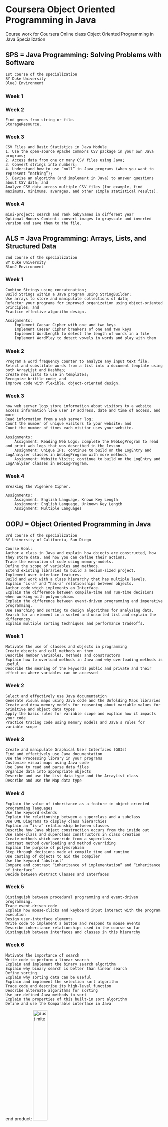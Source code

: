 # Coursera Object Oriented Programming in Java
Course work for Coursera Online class Object Oriented Programming in Java Specialization

## SPS = Java Programming: Solving Problems with Software
	1st course of the specialization
	BY Duke University
	BlueJ Environment

### **Week 1** 
### **Week 2**
	Find genes from string or file.
	StorageResource.
### **Week 3**
	CSV Files and Basic Statistics in Java Module
	1. Use the open-source Apache Commons CSV package in your own Java programs;
	2. Access data from one or many CSV files using Java;
	3. Convert strings into numbers;
	4. Understand how to use “null” in Java programs (when you want to represent “nothing”);
	5. Devise an algorithm (and implement in Java) to answer questions about CSV data; and
	Analyze CSV data across multiple CSV files (for example, find maximums, minimums, averages, and other simple statistical results).
### **Week 4**
	mini-project: search and rank babynames in different year
	Optional Honors Content: convert images to grayscale and inverted version and save them to the file.

## ALS = Java Programming: Arrays, Lists, and Structured Data
	2nd course of the specialization
	BY Duke University
	BlueJ Environment

### **Week 1**
	Combine Strings using concatenation;
	Build Strings within a Java program using StringBuilder;
	Use arrays to store and manipulate collections of data;
	Refactor your programs for improved organization using object-oriented principles; and
	Practice effective algorithm design.

	Assignments:
		Implement Caesar Cipher with one and two keys 
		Implement Caesar Ciphar breakers of one and two keys
		Implement WordLength to detect the length of words in a file
		Implement WordPlay to detect vowels in words and play with them

### **Week 2**
	Program a word frequency counter to analyze any input text file;
	Select and substitute words from a list into a document template using both ArrayList and HashMap;
	Create new lists to use in templates;
	Recognize brittle code; and
	Improve code with flexible, object-oriented design.

### **Week 3**
	how web server logs store information about visitors to a website
	access information like user IP address, date and time of access, and more
	Read information from a web server log;
	Count the number of unique visitors to your website; and
	Count the number of times each visitor uses your website.

	Assignments:
		Assignment: Reading Web Logs; complete the WebLogProgram to read and print web logs that was described in the lesson
		Assignment: Unique IPs; continue to build on the LogEntry and LogAnalyzer classes in WebLogProgram with more methods
		Assignment: Website Visits; continue to build on the LogEntry and LogAnalyzer classes in WebLogProgram.

### **Week 4**
	Breaking the Vigenère Cipher.

	Assignments:
		Assignment: English Language, Known Key Length
		Assignment: English Language, Unknown Key Length
		Assignment: Multiple Languages

## OOPJ = Object Oriented Programming in Java
	3rd course of the specialization
	BY University of California, San Diego
	
	Course Goal:
	Author a class in Java and explain how objects are constructed, how they store data, and how you can define their actions.
	Trace the execution of code using memory-models.
	Define the scope of variables and methods.
	Extend existing libraries to build a medium-sized project.
	Implement user interface features.
	Build and work with a class hierarchy that has multiple levels.
	Explain “is-a” and “has-a” relationships between objects.
	Author code which implements an Interface.
	Explain the difference between compile-time and run-time decisions when working with polymorphism.
	Explain the difference between event-driven programming and imperative programming.
	Use searching and sorting to design algorithms for analyzing data.
	Search for an element in a sorted and unsorted list and explain the differences.
	Explain multiple sorting techniques and performance tradeoffs.

### **Week 1**
	Motivate the use of classes and objects in programming
	Create objects and call methods on them
	Describe member variables, methods and constructors
	Explain how to overload methods in Java and why overloading methods is useful
	Describe the meaning of the keywords public and private and their effect on where variables can be accessed

### **Week 2**
	Select and effectively use Java documentation
	Generate visual maps using Java code and the Unfolding Maps libraries
	Create and draw memory models for reasoning about variable values for primitive and object data types
	Apply the basic rules for variable scope and explain how it impacts your code
	Practice tracing code using memory models and Java's rules for variable scope

### **Week 3**
	Create and manipulate Graphical User Interfaces (GUIs)
	Find and effectively use Java documentation
	Use the Processing library in your programs
	Customize visual maps using Java code
	Use Java to read and parse data files
	Organize data into appropriate objects
	Describe and use the List data type and the ArrayList class
	Describe and use the Map data type

### **Week 4**
	Explain the value of inheritance as a feature in object oriented programming languages
	Use the keyword extends
	Explain the relationship between a superclass and a subclass
	Use UML Diagrams to display class hierarchies
	Explain an “is-a” relationship between classes
	Describe how Java object construction occurs from the inside out
	Use same-class and superclass constructors in class creation
	Create methods which override from a superclass
	Contrast method overloading and method overriding
	Explain the purpose of polymorphism
	Step through decisions made at compile time and runtime
	Use casting of objects to aid the compiler
	Use the keyword "abstract"
	Compare and contrast “inheritance of implementation” and “inheritance of interface”
	Decide between Abstract Classes and Interfaces

### **Week 5**
	Distinguish between procedural programming and event-driven programming.
	Trace event-driven code
	Explain how mouse-clicks and keyboard input interact with the program execution
	Design user-interface elements
	Write code to implement a button and respond to mouse events
	Describe inheritance relationships used in the course so far
	Distinguish between interfaces and classes in this hierarchy

### **Week 6**
	Motivate the importance of search
	Write code to perform a linear search
	Explain and implement the binary search algorithm
	Explain why binary search is better than linear search
	Define sorting
	Explain why sorting data can be useful
	Explain and implement the selection sort algorithm
	Trace code and describe its high-level function
	Describe alternate algorithms for sorting
	Use pre-defined Java methods to sort
	Explain the properties of this built-in sort algorithm
	Define and use the Comparable interface in Java
end product:
<img src="https://github.com/baderfahoum17/Object-Oriented-Programming-Java/blob/master/OOPJ/UCSDUnfoldingMaps/Earthquakes-map-javaApp.png" 
alt="dust mite" width="30%" title="By BaderFahoum 1">
## DSP = Data Structures and Performance
	4th course of the specialization
	BY University of California, San Diego

	Course Goal:
	Describe the difference between an abstract data type (ADT) and its implementation.
	Work with Java's built-in classes for fundamental data structures including: String, LinkedList, TreeSet, HashSet, and HashMap.
	Implement fundamental data structures from scratch including Linked Lists and Tries (yes, we mean Tries rather than trees ... stay tuned to learn about this data structure!).
	Analyze the performance of code, using Big-O notation as well as through benchmarking experiments.
	Compare and contrast the performance of different data structures to select the most appropriate for a task.
	Write JUnit tests to ensure the correctness of your code.
	Implement several algorithms for generating and processing text.

### **Week 1 & 2**
	Describe how the Flesch Readability Score can be used to determine the readability of text
	Describe how Strings are represented in Java
	Perform basic operations with Strings in Java
	Work with the String class's built-in methods to manipulate Strings
	Write regular expressions to match String patterns
	Use regular expressions to split strings

### **Week 3**
	Explain why the performance of an algorithm is important
	Describe some factors that impact the performance of an algorithm
	Explain why asymptotic analysis is useful
	Calculate the big-O class of a code snippet
	Combine the runtimes of smaller code snippets to analyze the performance of more complicated code
	Compute the big-O class of code with nested loops
	Analyze the performance of selection sort
	Define worst case, average case, and best case performance and describe why each of these is used
	State and justify the asymptotic performance for linear search, binary search, selection sort, and insertion sort in the best case and in the worst case
	Describe the merge sort algorithm
	Explain the use of recursion in merge sort
	Use asymptotic analysis to compare merge sort with selection sort and with insertion sort
	State the best, worst, and average case performance for insertion sort, selection sort, merge sort, and quick sort
	Evaluate situations in which different sorting algorithms are appropriate
	Organize big-O classes according to rate of growth
	Avoid some common pitfalls in asymptotic analysis
	Explain the role of benchmarking in computer science
	Identify components of real systems which impact execution time
	Use Java timing libraries to measure execution time
	Use runtimes from a real system to reason about performance

### **Week 4**
	Explain the idea of abstraction and why it is important
	Give an example of abstraction in the real world and in Java
	Describe the difference between an Abstract Data Type (ADT) and a Data Structure
	Describe and draw the structure of a LinkedList
	Describe an advantage of a LinkedList over an ArrayList
	Implement Generic classes in Java
	Throw Exceptions to indicate errors
	Implement a doubly linked list with sentinel nodes in Java
	Explain the value of having confidence in your code
	Identify ways to build confidence in code correctness
	Describe different testing practices
	Compare advantages in testing methodologies
	Write tests for a LinkedList
	Explain how Markov processes can be used to generate text
	Distinguish between training on text and generating text

### **Week 5**
	Describe the value of trees
	Describe a Tree Data Structure
	Author a TreeNode class
	Explain the need to visit data in different orderings
	Perform and author a preorder traversal
	Perform in-order, post-order and level-order traversals
	Define a Binary Search Tree
	Identify valid Binary Search Trees
	Perform Search in a Binary Search Tree
	Insert an item into a Binary Search Tree
	Delete an item from a Binary Search Tree
	Explain the running time performance to find an item in a BST
	Compare the performance of linked lists and BSTs
	Explain what a trie data structure is
	Describe the algorithm for finding keys in and adding keys to a trie
	Compare the time to find a key in a BST to a trie
	Implement a trie data structure in Java

### **Week 6**
	Describe why hash tables are valuable
	Describe the role of a hash function
	Describe alternative methods for handling collisions in a Hash Table
	Identify other challenges associated with Hash Tables
	Explain the difference between a Hash Set and a Hash Map
	Describe a detailed algorithm for generating spelling suggestions for misspelled words
	Define the notion of edit distance
	Describe a naïve algorithm for calculating the edit distance between two strings
	Describe how pruning can be used to reduce the problem space
















# Object-Oriented-Programming-Java
